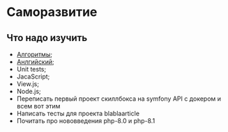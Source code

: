 
# Саморазвитие #

## Что надо изучить ##
* [Алгоритмы](Algorithms);
* [Анлгийский](ENGLISH);
* Unit tests;
* JacaScript;
* View.js;
* Node.js;
* Переписать первый проект скиллбокса на symfony API с докером и всем вот этим
* Написать тесты для проекта blablaarticle
* Почитать про нововведения php-8.0 и php-8.1